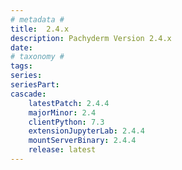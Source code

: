 ```yaml
---
# metadata # 
title:  2.4.x
description: Pachyderm Version 2.4.x 
date: 
# taxonomy #
tags:
series:
seriesPart:
cascade:
    latestPatch: 2.4.4
    majorMinor: 2.4
    clientPython: 7.3
    extensionJupyterLab: 2.4.4
    mountServerBinary: 2.4.4
    release: latest 
---
```

